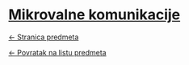 # [Mikrovalne komunikacije](https://www.github.com/studosi-fer/MIKKOM)
[<- Stranica predmeta](https://www.fer.unizg.hr/predmet/mikkom)

[<- Povratak na listu predmeta](https://www.github.com/studosi/FER)